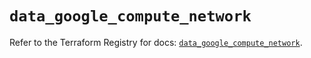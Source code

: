 # `data_google_compute_network`

Refer to the Terraform Registry for docs: [`data_google_compute_network`](https://registry.terraform.io/providers/hashicorp/google/6.16.0/docs/data-sources/compute_network).
